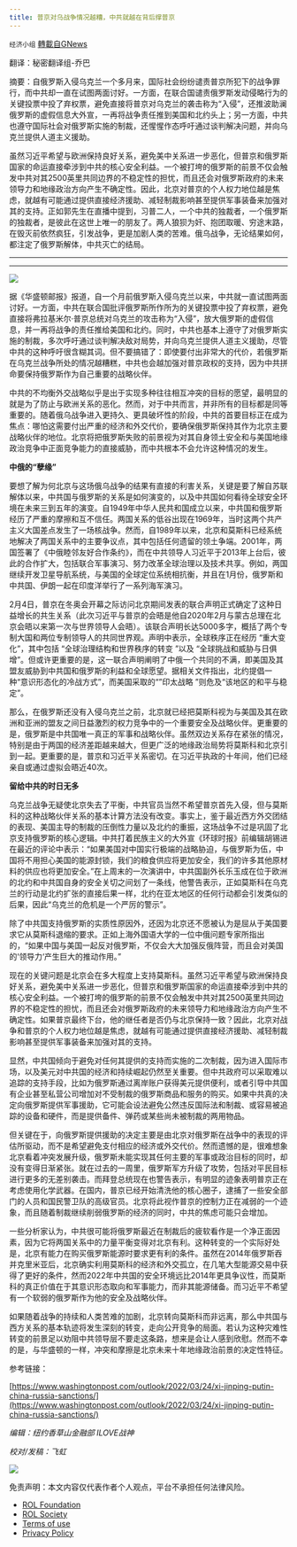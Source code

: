 ```yaml
---
title: 普京对乌战争情况越糟，中共就越在背后撑普京
---
```

`经济小组` [轉載自GNews](https://gnews.org/zh-hans/2275462/)

翻译：秘密翻译组-乔巴

摘要：自俄罗斯入侵乌克兰一个多月来，国际社会纷纷谴责普京所犯下的战争罪行，而中共却一直在试图两面讨好。一方面，在联合国谴责俄罗斯发动侵略行为的关键投票中投了弃权票，避免直接将普京对乌克兰的袭击称为“入侵”，还推波助澜俄罗斯的虚假信息大外宣，一再将战争责任推到美国和北约头上；另一方面，中共也遵守国际社会对俄罗斯实施的制裁，还惺惺作态呼吁通过谈判解决问题，并向乌克兰提供人道主义援助。

虽然习近平希望与欧洲保持良好关系，避免美中关系进一步恶化，但普京和俄罗斯国家的命运直接牵涉到中共的核心安全利益。一个被打垮的俄罗斯的前景不仅会触发中共对其2500英里共同边界的不稳定性的担忧，而且还会对俄罗斯政府的未来领导力和地缘政治方向产生不确定性。因此，北京对普京的个人权力地位越是焦虑，就越有可能通过提供直接经济援助、减轻制裁影响甚至提供军事装备来加强对其的支持。正如郭先生在直播中提到，习普二人，一个中共的独裁者，一个俄罗斯的独裁者，是彼此在这世上唯一的朋友了。两人狼狈为奸、抱团取暖、穷途末路，在毁灭前依然疯狂，引发战争，更是加剧人类的苦难。俄乌战争，无论结果如何，都注定了俄罗斯解体，中共灭亡的结局。

* * *

* * *

![](https://assets.gnews.org/wp-content/uploads/2022/04/image-12.jpeg)

据《华盛顿邮报》报道，自一个月前俄罗斯入侵乌克兰以来，中共就一直试图两面讨好。一方面，中共在联合国批评俄罗斯所作所为的关键投票中投了弃权票，避免直接将弗拉基米尔·普京总统对乌克兰的攻击称为“入侵”，放大俄罗斯的虚假信息，并一再将战争的责任推给美国和北约。同时，中共也基本上遵守了对俄罗斯实施的制裁，多次呼吁通过谈判解决敌对局势，并向乌克兰提供人道主义援助，尽管中共的这种呼吁很含糊其词。但不要搞错了：即使要付出非常大的代价，若俄罗斯在乌克兰战争所处的情况越糟糕，中共也会越加强对普京政权的支持，因为中共拼命要保持俄罗斯作为自己重要的战略伙伴。

中共的不均衡外交战略似乎是出于实现多种往往相互冲突的目标的愿望，最明显的就是为了防止与欧洲关系的恶化。然而，对于中共而言，并非所有的目标都是同等重要的。随着俄乌战争进入更持久、更具破坏性的阶段，中共的首要目标正在成为焦点：哪怕这需要付出严重的经济和外交代价，要确保俄罗斯保持其作为北京主要战略伙伴的地位。北京将把俄罗斯失败的前景视为对其自身领土安全和与美国地缘政治竞争中正面竞争能力的直接威胁，而中共根本不会允许这种情况的发生。

**中俄的“孽缘”**

要想了解为何北京与这场俄乌战争的结果有直接的利害关系，关键是要了解自苏联解体以来，中共国与俄罗斯的关系是如何演变的，以及中共国如何看待全球安全环境在未来三到五年的演变。自1949年中华人民共和国成立以来，中共国和俄罗斯经历了严重的摩擦和互不信任。两国关系的低谷出现在1969年，当时这两个共产主义大国差点发生了一场核战争。然而，自1989年以来，北京和莫斯科已经系统地解决了两国关系中的主要争议点，其中包括任何遗留的领土争端。2001年，两国签署了《中俄睦邻友好合作条约》，而在中共领导人习近平于2013年上台后，彼此的合作扩大，包括联合军事演习、努力改革全球治理以及技术共享。例如，两国继续开发卫星导航系统，与美国的全球定位系统相抗衡，并且在1月份，俄罗斯和中共国、伊朗一起在印度洋举行了一系列海军演习。

2月4日，普京在冬奥会开幕之际访问北京期间发表的联合声明正式确定了这种日益增长的共生关系（此次习近平与普京的会晤是他自2020年2月与蒙古总理在北京会晤以来第一次与世界领导人会晤）。该联合声明长达5000多字，概括了两个专制大国和两位专制领导人的共同世界观。声明中表示，全球秩序正在经历 “重大变化”，其中包括 “全球治理结构和世界秩序的转变 ”以及 “全球挑战和威胁与日俱增”。但或许更重要的是，这一联合声明阐明了中俄一个共同的不满，即美国及其盟友威胁到中共国和俄罗斯的利益和全球愿望。据相关文件指出，北约提倡一种“意识形态化的冷战方式”，而美国采取的“”印太战略 ”则危及“该地区的和平与稳定”。

那么，在俄罗斯还没有入侵乌克兰之前，北京就已经把莫斯科视为与美国及其在欧洲和亚洲的盟友之间日益激烈的权力竞争中的一个重要安全及战略伙伴。更重要的是，俄罗斯是中共国唯一真正的军事和战略伙伴。虽然双边关系存在紧张的情况，特别是由于两国的经济差距越来越大，但更广泛的地缘政治局势将莫斯科和北京引到一起。更重要的是，普京和习近平关系密切。在习近平执政的十年间，他们已经亲自或通过虚拟会晤近40次。

**留给中共的时日无多**

乌克兰战争无疑使北京失去了平衡，中共官员当然不希望普京首先入侵，但与莫斯科的这种战略伙伴关系的基本计算方法没有改变。事实上，鉴于最近西方外交团结的表现、美国主导的制裁的压倒性力量以及北约的重振，这场战争不过是巩固了北京支持俄罗斯的核心逻辑。中共打着民族主义的大外宣《环球时报》前编辑胡锡进在最近的评论中表示：“如果美国对中国实行极端的战略胁迫，与俄罗斯为伍，中国将不用担心美国的能源封锁，我们的粮食供应将更加安全，我们的许多其他原材料的供应也将更加安全。”在上周末的一次演讲中，中共国副外长乐玉成在位于欧洲的北约和中共国自身的安全关切之间划了一条线，他警告表示，正如莫斯科在乌克兰的行动是北约扩张的直接后果一样，北约在亚太地区的任何行动都会引发类似的后果，因此“乌克兰的危机是一个严厉的警示”。

除了中共国支持俄罗斯的实质性原因外，还因为北京还不愿被认为是屈从于美国要求它从莫斯科退缩的要求。正如上海外国语大学的一位中俄问题专家所指出的，“如果中国与美国一起反对俄罗斯，不仅会大大加强反俄阵营，而且会对美国的‘领导力‘产生巨大的推动作用。”

现在的关键问题是北京会在多大程度上支持莫斯科。虽然习近平希望与欧洲保持良好关系，避免美中关系进一步恶化，但普京和俄罗斯国家的命运直接牵涉到中共的核心安全利益。一个被打垮的俄罗斯的前景不仅会触发中共对其2500英里共同边界的不稳定性的担忧，而且还会对俄罗斯政府的未来领导力和地缘政治方向产生不确定性。如果普京最终下台，他的继任者是否仍与北京保持一致？因此，北京对战争和普京的个人权力地位越是焦虑，就越有可能通过提供直接经济援助、减轻制裁影响甚至提供军事装备来加强对其的支持。

显然，中共国倾向于避免对任何其提供的支持而实施的二次制裁，因为进入国际市场，以及美元对中共国的经济和持续崛起仍然至关重要。但中共政府可以采取难以追踪的支持手段，比如为俄罗斯通过离岸账户获得美元提供便利，或者引导中共国有企业甚至私营公司增加对不受制裁的俄罗斯商品和服务的购买。如果中共真的决定向俄罗斯提供军事援助，它可能会设法避免公然违反国际法和制裁、或容易被追踪的设备和硬件，而是提供备件、弹药或某些尚未被制裁的两用物品。

但关键在于，向俄罗斯提供援助的决定主要是由北京对俄罗斯在战争中的表现的评估所驱动，而不是希望避免支付相应的经济或外交代价。然而遗憾的是，很难想象北京看着冲突发展升级，俄罗斯未能实现其任何主要的军事或政治目标的同时，却没有变得日渐紧张。就在过去的一周里，俄罗斯军方升级了攻势，包括对平民目标进行更多的无差别袭击。而拜登总统现在也警告表示，有明显的迹象表明普京正在考虑使用化学武器。在国内，普京已经开始清洗他的核心圈子，逮捕了一些安全部门的人员和国民警卫队的高级官员。北京将此视作普京的控制力正在减弱的一个迹象，而且随着制裁继续削弱俄罗斯的经济的同时，中共的焦虑可能只会增加。

一些分析家认为，中共很可能将俄罗斯最近在制裁后的疲软看作是一个净正面因素，因为它将两国关系中的力量平衡变得对北京有利。这种转变的一个实际好处是，北京有能力在购买俄罗斯能源时要求更有利的条件。虽然在2014年俄罗斯吞并克里米亚后，北京确实利用莫斯科的经济和外交孤立，在几笔大型能源交易中获得了更好的条件，然而2022年中共国的安全环境远比2014年更具争议性，而莫斯科的真正价值在于其意识形态取向和军事能力，而非其能源储备。而习近平不希望有一个软弱的俄罗斯作为他的安全及战略伙伴。

如果随着战争的持续和人类苦难的加剧，北京转向莫斯科而非远离，那么中共国与西方关系的基本轨迹将发生深刻的转变，走向公开竞争的局面。若认为这种灾难性转变的前景足以劝阻中共领导层不要走这条路，想来是会让人感到欣慰。然而不幸的是，与华盛顿的一样，冲突和摩擦是北京未来十年地缘政治前景的决定性特征。

参考链接：

[https://www.washingtonpost.com/outlook/2022/03/24/xi-jinping-putin-china-russia-sanctions/](https://www.washingtonpost.com/outlook/2022/03/24/xi-jinping-putin-china-russia-sanctions/)

*编辑：纽约香草山金融部 ILOVE战神*

*校对/发稿：飞虹*

![](https://assets.gnews.org/wp-content/uploads/2022/04/4-18.jpg)



 

免责声明：本文内容仅代表作者个人观点，平台不承担任何法律风险。

- [ROL Foundation](https://rolfoundation.org/)
- [ROL Society](https://rolsociety.org/)
- [Terms of use](https://gnews.org/terms-of-use-3/)
- [Privacy Policy](https://gnews.org/privacy-policy/)
